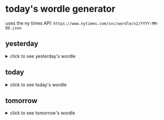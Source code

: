 # today's wordle generator

uses the ny times API: `https://www.nytimes.com/svc/wordle/v2/YYYY-MM-DD.json`

## yesterday

<details>
    <summary>click to see yesterday's wordle</summary>

    nerve

</details>

## today

<details>
    <summary>click to see today's wordle</summary>

    chose

</details>

## tomorrow

<details>
    <summary>click to see tomorrow's wordle</summary>

    cheap

</details>
